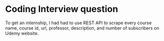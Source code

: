 # Coding Interview question 

To get an internship, I had had to use REST API to scrape every course name, course id, url, professor, description, and number of subscribers on Udemy website. 
